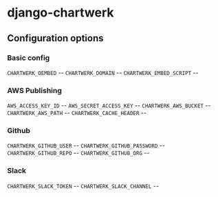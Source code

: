 # django-chartwerk


## Configuration options

### Basic config
`CHARTWERK_OEMBED` --
`CHARTWERK_DOMAIN` --
`CHARTWERK_EMBED_SCRIPT` --


### AWS Publishing

`AWS_ACCESS_KEY_ID` --
`AWS_SECRET_ACCESS_KEY` --
`CHARTWERK_AWS_BUCKET` --
`CHARTWERK_AWS_PATH` --
`CHARTWERK_CACHE_HEADER` --

### Github

`CHARTWERK_GITHUB_USER` --
`CHARTWERK_GITHUB_PASSWORD` --
`CHARTWERK_GITHUB_REPO` --
`CHARTWERK_GITHUB_ORG` --

### Slack

`CHARTWERK_SLACK_TOKEN` --
`CHARTWERK_SLACK_CHANNEL` --
